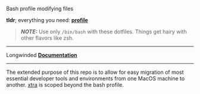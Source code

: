 Bash profile modifying files

**tldr**; everything you need: **[profile](./profile)**


> **_NOTE:_** Use only `/bin/bash` with these dotfiles. Things get hairy with other flavors like zsh.

---

Longwinded **[Documentation](./README-LONG.md)**

---

The extended purpose of this repo is to allow for easy migration of most essential developer tools and environments from one MacOS machine to another. [xtra](./xtra) is scoped beyond the bash profile.
